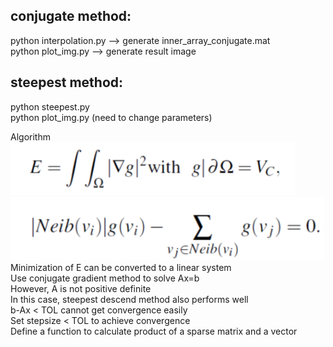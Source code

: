 ## conjugate method:
python interpolation.py --> generate inner_array_conjugate.mat<br>
python plot_img.py --> generate result image<br>

## steepest method:
python steepest.py<br>
python plot_img.py  (need to change parameters)<br>

Algorithm<br>
![formula1](https://github.com/aceansgar/numerical_analysis/blob/master/image_interpolate_and_fill/image_readme/formula1.png)
![formula2](https://github.com/aceansgar/numerical_analysis/blob/master/image_interpolate_and_fill/image_readme/formula2.png)
Minimization of E can be converted to a linear system<br>
Use conjugate gradient method to solve Ax=b<br>
However, A is not positive definite<br>
In this case, steepest descend method also performs well<br>
b-Ax < TOL cannot get convergence easily<br>
Set stepsize < TOL to achieve convergence<br>
Define a function to calculate product of a sparse matrix and a vector<br>
